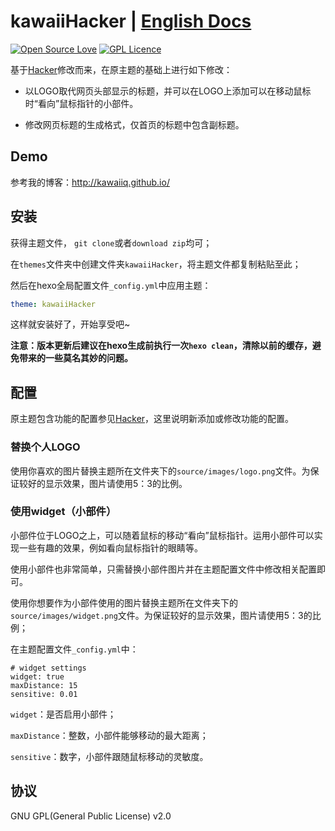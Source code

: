 # kawaiiHacker | [English Docs](/README.md)
[![Open Source Love](https://badges.frapsoft.com/os/v1/open-source.svg?v=103)](https://github.com/ellerbrock/open-source-badge/)  [![GPL Licence](https://badges.frapsoft.com/os/gpl/gpl.svg?v=103)](https://opensource.org/licenses/GPL-2.0)  


基于[Hacker](https://github.com/CodeDaraW/Hacker)修改而来，在原主题的基础上进行如下修改：

* 以LOGO取代网页头部显示的标题，并可以在LOGO上添加可以在移动鼠标时“看向”鼠标指针的小部件。

* 修改网页标题的生成格式，仅首页的标题中包含副标题。

## Demo
参考我的博客：http://kawaiiq.github.io/

## 安装

获得主题文件， `git clone`或者`download zip`均可；  

在`themes`文件夹中创建文件夹`kawaiiHacker`，将主题文件都复制粘贴至此；  

然后在hexo全局配置文件`_config.yml`中应用主题：

```yaml
theme: kawaiiHacker
```

这样就安装好了，开始享受吧~

__注意：版本更新后建议在hexo生成前执行一次`hexo clean`，清除以前的缓存，避免带来的一些莫名其妙的问题。__

## 配置

原主题包含功能的配置参见[Hacker](https://github.com/CodeDaraW/Hacker)，这里说明新添加或修改功能的配置。

### 替换个人LOGO

使用你喜欢的图片替换主题所在文件夹下的`source/images/logo.png`文件。为保证较好的显示效果，图片请使用5：3的比例。

### 使用widget（小部件）

小部件位于LOGO之上，可以随着鼠标的移动“看向”鼠标指针。运用小部件可以实现一些有趣的效果，例如看向鼠标指针的眼睛等。

使用小部件也非常简单，只需替换小部件图片并在主题配置文件中修改相关配置即可。

使用你想要作为小部件使用的图片替换主题所在文件夹下的`source/images/widget.png`文件。为保证较好的显示效果，图片请使用5：3的比例；

在主题配置文件`_config.yml`中：

```
# widget settings
widget: true
maxDistance: 15
sensitive: 0.01
```

`widget`：是否启用小部件；

`maxDistance`：整数，小部件能够移动的最大距离；

`sensitive`：数字，小部件跟随鼠标移动的灵敏度。

## 协议
GNU GPL(General Public License) v2.0
